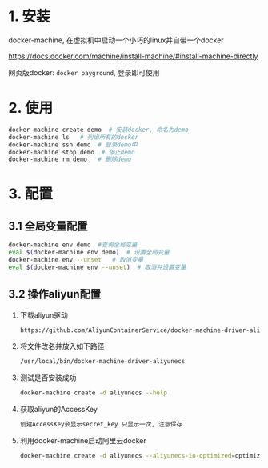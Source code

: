 # 1. 安装

docker-machine, 在虚拟机中启动一个小巧的linux并自带一个docker

https://docs.docker.com/machine/install-machine/#install-machine-directly

网页版docker: `docker payground`, 登录即可使用

# 2. 使用

```bash
docker-machine create demo  # 安装docker, 命名为demo
docker-machine ls   # 列出所有的docker
docker-machine ssh demo  # 登录demo中
docker-machine stop demo  # 停止demo
docker-machine rm demo   # 删除demo
```

# 3. 配置

## 3.1 全局变量配置

```bash
docker-machine env demo  #查询全局变量
eval $(docker-machine env demo)  # 设置全局变量
docker-machine env --unset   # 取消变量
eval $(docker-machine env --unset)  # 取消并设置变量
```

## 3.2 操作aliyun配置

1. 下载aliyun驱动

   ```bash
   https://github.com/AliyunContainerService/docker-machine-driver-aliyunecs
   ```

2. 将文件改名并放入如下路径

   ```bash
   /usr/local/bin/docker-machine-driver-aliyunecs
   ```

3. 测试是否安装成功

   ```bash
   docker-machine create -d aliyunecs --help
   ```

4. 获取aliyun的AccessKey

   ```bash
   创建AccessKey会显示secret_key 只显示一次, 注意保存
   ```

5. 利用docker-machine启动阿里云docker

   ```bash
   docker-machine create -d aliyunecs --aliyunecs-io-optimized=optimized --aliyunecs-instance-type=ecs.c5.large(选择自己的实例类型) --aliyunecs-access-key-id=LTAIPoRNN2dtRazR(实例的access_key) --aliyunecs-access-key-secret=VWasyt5MnYwI52GH66wkygQQ5Lv&uV(实例的secret_key) --aliyunecs-region=cn-qingdao(实例的位置) demo
   ```

   